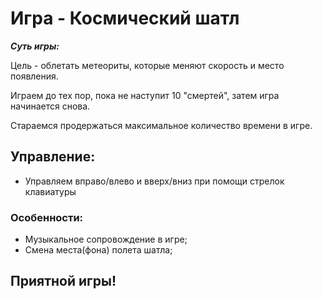 # Игра - Космический шатл

***Суть игры:***</br>


Цeль - облетать метeориты, которые меняют скорость и место появления.</br>


Играем до тех пор, пока не наступит 10 "смертей", затем игра начинается снова.</br>


Стараемся продержаться максимальное количество времени в игре.

## Управление:

- Управляем вправо/влево и вверх/вниз при помощи стрелок клавиатуры

### Особенности:

- Музыкальное сопровождение в игре;
- Смена места(фона) полета шатла;


## Приятной игры!




 
